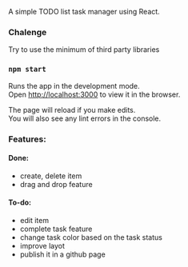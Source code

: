 A simple TODO list task manager using React.

### Chalenge
Try to use the minimum of third party libraries

### `npm start`

Runs the app in the development mode.<br>
Open [http://localhost:3000](http://localhost:3000) to view it in the browser.

The page will reload if you make edits.<br>
You will also see any lint errors in the console.

### Features:

#### Done:
- create, delete item
- drag and drop feature
#### To-do:
- edit item
- complete task feature
- change task color based on the task status
- improve layot
- publish it in a github page